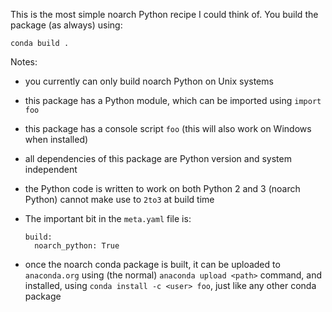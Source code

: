 This is the most simple noarch Python recipe I could think of.
You build the package (as always) using:

    conda build .

Notes:
  * you currently can only build noarch Python on Unix systems
  * this package has a Python module, which can be imported using
    `import foo`
  * this package has a console script `foo` (this will also work on
    Windows when installed)
  * all dependencies of this package are Python version and system
    independent
  * the Python code is written to work on both Python 2 and 3 (noarch
    Python) cannot make use to `2to3` at build time
  * The important bit in the `meta.yaml` file is:

        build:
          noarch_python: True

  * once the noarch conda package is built, it can be uploaded to
    `anaconda.org` using (the normal) `anaconda upload <path>` command,
    and installed, using `conda install -c <user> foo`, just like any
    other conda package
